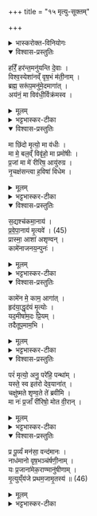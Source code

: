 +++
title = "१५ मृत्यु-सूक्तम्"

+++

<details><summary>भास्करोक्त-विनियोगः</summary>

1अथ अनन्तरोऽनुवाको मृत्युसूक्तं - हरिं हरन्तमिति ॥  
'मृत्यवे वेहतम्' इत्यत्र पशौ वपायाः पुरोडाशस्य हविष  
इति द्वेद्वे याज्यानुवाक्ये षडृचो भवन्ति ।  
प्रथमे अन्त्ये च त्रिष्टुभः ।  
मध्ये द्वे अनुष्टुभौ । 
</details>

<details open><summary>विश्वास-प्रस्तुतिः</summary>

हरिँ॒ हर॑न्त॒मनु॑यन्ति दे॒वाः ।  
विश्व॒स्येशा॑नव्ँ वृष॒भं म॑ती॒नाम् ।  
ब्रह्म॒ सरू॑प॒मनु॑मे॒दमागा॑त् ।  
अय॑नं॒ मा विव॑धी॒र्विक्र॑मस्व ।  
</details>

<details><summary>मूलम्</summary>

हरिँ॒ हर॑न्त॒मनु॑यन्ति दे॒वाः ।  
विश्व॒स्येशा॑नव्ँ वृष॒भं म॑ती॒नाम् ।  
ब्रह्म॒ सरू॑प॒मनु॑मे॒दमागा॑त् ।  
अय॑नं॒ मा विव॑धी॒र्विक्र॑मस्व ।  
</details>

<details><summary>भट्टभास्कर-टीका</summary>

हरिं हरणशीलं मृत्युं हरन्तं प्राणमपहरन्तम् अनुयन्त्य् अनुगच्छन्ति देवा इन्द्रियाणि प्राणे ह्रियमाणे स्वयमपि पलायन्ते तद्वृत्तित्वात् । विश्वस्य भूतग्रामस्य ईशानम् ईशितारं वृषभं प्रधानभूतं मतीनां मतिमताम् । तस्माद् इत्थं महानुभावस्त्वम् अप्रतिरथः स्वतन्त्रश्च असि । अथापि मद्विषये इत्थं कर्तव्यमित्यात्माभिमतं प्रार्थयिष्यमाणस् तद्धेतुत्वेन आत्मनो वैलक्षक्षण्यं तावदाह - ब्रह्मेति । यस्मात् परिबृढम् अयनं ज्ञानं गमनमेव वा सरूपम् आत्मसमानरूपम् आत्मसत्त्वानुगतस्वभावम् इदम् ईदृशं मामन्वागाद् अनुक्रमेणागतं तस्मात् तद्विषयानतिक्रम्य परस्मिन् महिम्नि स्थितं मां मा विवधीर् मा विफलं हिंसीः । विघातमस्यायनस्य कार्षीः । तस्माद् विक्रमस्व मां विहाय अन्यत्र यद्वा - मा गच्छ मां मा वधिष्टाः ॥
</details>


<details open><summary>विश्वास-प्रस्तुतिः</summary>

मा छि॑दो मृत्यो॒ मा व॑धीः ।  
मा मे॒ बल॒व्ँ विवृ॑हो॒ मा प्रमो॑षीः ।  
प्र॒जां मा मे॑ रीरिष॒ आयु॑रुग्र ।  
नृ॒चक्ष॑सन्त्वा ह॒विषा॑ विधेम ।  
</details>

<details><summary>मूलम्</summary>

मा छि॑दो मृत्यो॒ मा व॑धीः ।  
मा मे॒ बल॒व्ँ विवृ॑हो॒ मा प्रमो॑षीः ।  
प्र॒जां मा मे॑ रीरिष॒ आयु॑रुग्र ।  
नृ॒चक्ष॑सन्त्वा ह॒विषा॑ विधेम ।  
</details>

<details><summary>भट्टभास्कर-टीका</summary>

2मा छिद इति प्रथमः पादो व्यक्ताक्षरः ॥ हे मृत्यो ! मां मा छिदः मा छेत्सीर् देहबाधां मा कार्षीर् मा च मां वधीः प्राणबाधां मा कार्षीः । 'लुङि च' इति वधादेशः 'नेटि' इति वृद्धिप्रतिषेधः । मा च मम बलं विवृहः मा विनीनशः बलहानिं मा कार्षीः । बृह उद्यमने, बवयोरेकत्वमिच्छन्ति, तौदादिकः, छान्दसो लुङ्, लङपवादश् छान्दसो लुङ् । मा च मां प्रमोषीर् अज्ञं प्रमत्तं वा माऽपहार्षीः । मदीयं वा धनादिकं मा प्रमोषीः । हे उग्र! उग्रदण्डस्वभाव! मा मदीयां प्रजां रीरिषः माऽनीनश आयुश्च मा रीरिष इत्येव, वर्षशतादर्वाक् मामादाय मा गमः | तदर्थं वयमपि त्वां नृचक्षसं नृणां मनुष्याणां द्रष्टारं हिताहितदर्शिनं पुण्यापुण्यविभागदर्शिनं वा । नॄन् चष्ट इति नृचक्षाः । 'गतिकारकयोरपि' इत्य् असुन् 'परादिश्छन्दसि' इत्य् उत्तरपदाधुदात्तत्वम् । तादृशं त्वां हविषा विधेम परिचरेम ॥
</details>

<details open><summary>विश्वास-प्रस्तुतिः</summary>

स॒द्यश्च॑कमा॒नाय॑ ।  
प्र॒वे॒पा॒नाय॑ मृ॒त्यवे॑ । (45)  
प्रास्मा॒ आशा॑ अशृण्वन् ।  
कामे॑नाजनय॒न्पुनः॑ ।  
</details>

<details><summary>मूलम्</summary>

स॒द्यश्च॑कमा॒नाय॑ ।  
प्र॒वे॒पा॒नाय॑ मृ॒त्यवे॑ । (45)  
प्रास्मा॒ आशा॑ अशृण्वन् ।  
कामे॑नाजनय॒न्पुनः॑ ।  
</details>

<details><summary>भट्टभास्कर-टीका</summary>

3सद्य इति ॥ सद्यः समानेऽहनि न तदानीमेव चकमानाय तृप्यते आगत्य क्षणं तिष्ठते प्राणिनां सद्यो मरण रुचये अतएव प्रवेपानाय प्रकर्षेण प्राणिनां वेपयित्रे कम्पयित्रे । ण्यन्तात्ताच्छीलिकश्चानश्, 'छन्दस्युभयथा' इत्यार्धधातुकत्वाण्णिलोपः, 'अनित्यमागमम्' इति वा मुगभावः, यथा 'अपि शाकम्पचानस्य' इति । ईदृशाय अस्मै मृत्यवे आशाः सर्वाः प्राशृण्वन् प्रकर्षेण शृण्वन्ति सर्वे दिग्वासिन इममेव शृण्वन्त्य् एतच्चरितानामेव प्रकर्षण श्रोतारो भवन्ति । यद्वा - अस्मा एव दिग्वासिनः प्रशृण्वन्ति विधेयीभूता आज्ञाश्राविण इव प्रकर्षेण प्रवर्तन्ते । छान्दसो लुङ् । किञ्च - सर्वेऽपि दिग्वासिनो ऽस्य कामेन इच्छया पुनःपुनरात्मीयमहिम्नाऽभिमतम् अजनयन् जनयन्ति न पुनरेतदनुज्ञया विना ॥
</details>

<details open><summary>विश्वास-प्रस्तुतिः</summary>

कामे॑न मे॒ काम॒ आगा॑त् ।  
हृद॑या॒द्धृद॑यं मृ॒त्योः ।  
यद॒मीषा॑म॒दः प्रि॒यम् ।  
तदैतूप॒माम॒भि ।  
</details>

<details><summary>मूलम्</summary>

कामे॑न मे॒ काम॒ आगा॑त् ।  
हृद॑या॒द्धृद॑यं मृ॒त्योः ।  
यद॒मीषा॑म॒दः प्रि॒यम् ।  
तदैतूप॒माम॒भि ।  
</details>

<details><summary>भट्टभास्कर-टीका</summary>

4कामेनेति ॥ मृत्योः कामो मम कामेन ममानुकूल्येन आगाद् आगच्छतु, यथाऽहं कामये तदेव कामयतां मृत्युः कामम् । किञ्च - ममापि हृदयं मृत्योर् हृदयान् मृत्युहृदयानुकूल्याद् आगादित्येव । यादृशं मृत्युहृदयं तादृशमस्तु मम हृदयं न तु तद्विरोधि मृत्योर्विप्रियं मा कार्षमिति यावत् । ल्यब्लोपे वा पञ्चमी - मृत्युहृदयमभिसमीक्ष्य मम हृदयं तदनुरूपं प्रवर्ततामिति । इदानीं मृत्योर्विप्रियानाचरणस्य फलमाह - अमीषाम् इन्द्रियाणां यत्प्रियम् अद इति विशेषार्थम् आयुर्वा प्रजा वा पशुर्वेति । 'सुपां सुलुक्' इति सप्तम्या वा लुक् । अमुष्मिन् लोके यत् प्रियं तत्सर्वं मामभ्यैत्व् आभिमुख्येन उपागच्छतु, मृत्योः प्रियाचरणम् इन्द्रियप्रियाभ्युपाय इति भावः ॥
</details>


<details open><summary>विश्वास-प्रस्तुतिः</summary>

परं॑ मृत्यो॒ अनु॒ परे॑हि॒ पन्था॑म् ।  
यस्ते॒ स्व इत॑रो देव॒याना॑त् ।  
चक्षु॑ष्मते शृण्व॒ते ते॑ ब्रवीमि ।  
मा नः॑ प्र॒जाँ री॑रिषो॒ मोत वी॒रान् ।  
</details>

<details><summary>मूलम्</summary>

परं॑ मृत्यो॒ अनु॒ परे॑हि॒ पन्था॑म् ।  
यस्ते॒ स्व इत॑रो देव॒याना॑त् ।  
चक्षु॑ष्मते शृण्व॒ते ते॑ ब्रवीमि ।  
मा नः॑ प्र॒जाँ री॑रिषो॒ मोत वी॒रान् ।  
</details>

<details><summary>भट्टभास्कर-टीका</summary>

5परमिति ॥ हे मृत्यो ! परम् अन्यं पन्था पन्थानम् अनुपरेह्य् अनुक्रमेण परागच्छ । यस्ते स्वभूतः पन्था देवयानादितरस् तत्र परेहि, देवयानं पन्थानं मे देहि । चक्षुष्मते साधुदर्शिने शृण्वते श्रोत्रे विज्ञप्तीनां श्रुत्वाऽभिमतानां दात्रे ब्रवीमि प्रार्थये । कर्मणि चतुर्थी । अस्माकं प्रजां पुत्रादिकां वीरान् विक्रान्तांश्च अन्यानस्मदीयान् मा रीरिषः माऽनीनशः ॥
</details>


<details open><summary>विश्वास-प्रस्तुतिः</summary>

प्र पू॒र्व्यं मन॑सा॒ वन्द॑मानः ।  
नाध॑मानो वृष॒भञ्च॑र्षणी॒नाम् ।  
यः प्र॒जाना॑मेक॒राण्मानु॑षीणाम् ।  
मृ॒त्युय्ँय॑जे प्रथम॒जामृ॒तस्य॑ ॥ (46)  
</details>

<details><summary>मूलम्</summary>

प्र पू॒र्व्यं मन॑सा॒ वन्द॑मानः ।  
नाध॑मानो वृष॒भञ्च॑र्षणी॒नाम् ।  
यः प्र॒जाना॑मेक॒राण्मानु॑षीणाम् ।  
मृ॒त्युय्ँय॑जे प्रथम॒जामृ॒तस्य॑ ॥ (46)  
</details>

<details><summary>भट्टभास्कर-टीका</summary>

6प्रपूर्व्यमिति ॥ पूर्व्यं पुरातनम् । स्वार्थिको यः । पूर्वेण वा प्रथमेन पुंसा ईश्वरेण कृतः प्रवर्तितः 'पूर्वैः कृतमिनियौ च' इति यः । मनसा वन्दमानो नाधमानः । नाथृ याच्नादिषु, वर्णविकारश्छान्दसः । याचमानोऽभिमतानि वृषभं वर्षितारं कामानां चर्षणीनां मनुष्याणाम् । यः प्रजानां मानुषीणां मनोरपत्यानाम् एकराट् एकस्वामी 'मनोर्जातौ' इत्यञ् । तं महानुभावं मृत्युं प्रयजे प्रकर्षण पूजयामि । ऋतस्य सत्यस्य आत्मनः प्रथमजां प्रथमोत्पन्नं पुत्रम् । 'जनसन' इति विट्, ‘विड्वनोरनुनासिकस्यात्' इत्यात्त्वम् ॥
इति तैत्तिरीयारण्यके पञ्चदशोऽनुवाकः ॥  
</details>
